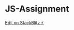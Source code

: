 # JS-Assignment

[Edit on StackBlitz ⚡️](https://stackblitz.com/edit/nativescript-stackblitz-templates-5krtgm)